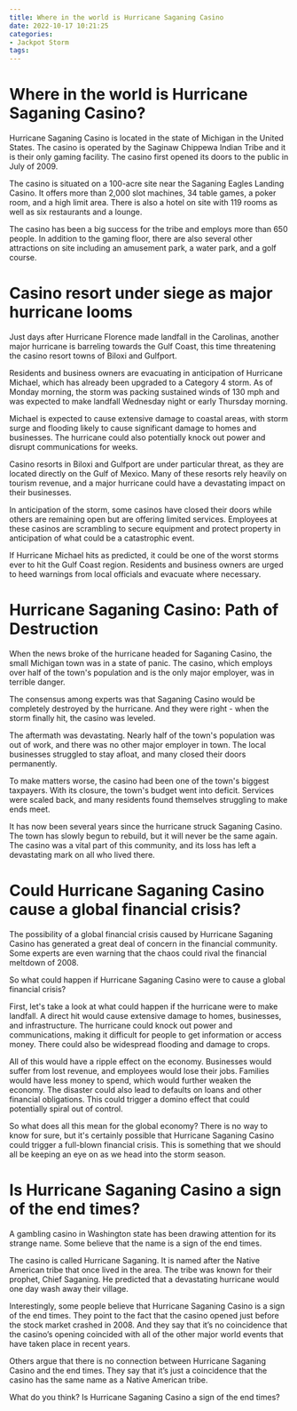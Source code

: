 ```yaml
---
title: Where in the world is Hurricane Saganing Casino
date: 2022-10-17 10:21:25
categories:
- Jackpot Storm
tags:
---
```



#  Where in the world is Hurricane Saganing Casino?

Hurricane Saganing Casino is located in the state of Michigan in the United States. The casino is operated by the Saginaw Chippewa Indian Tribe and it is their only gaming facility. The casino first opened its doors to the public in July of 2009.

The casino is situated on a 100-acre site near the Saganing Eagles Landing Casino. It offers more than 2,000 slot machines, 34 table games, a poker room, and a high limit area. There is also a hotel on site with 119 rooms as well as six restaurants and a lounge.

The casino has been a big success for the tribe and employs more than 650 people. In addition to the gaming floor, there are also several other attractions on site including an amusement park, a water park, and a golf course.

#  Casino resort under siege as major hurricane looms

Just days after Hurricane Florence made landfall in the Carolinas, another major hurricane is barreling towards the Gulf Coast, this time threatening the casino resort towns of Biloxi and Gulfport.

Residents and business owners are evacuating in anticipation of Hurricane Michael, which has already been upgraded to a Category 4 storm. As of Monday morning, the storm was packing sustained winds of 130 mph and was expected to make landfall Wednesday night or early Thursday morning.

Michael is expected to cause extensive damage to coastal areas, with storm surge and flooding likely to cause significant damage to homes and businesses. The hurricane could also potentially knock out power and disrupt communications for weeks.

Casino resorts in Biloxi and Gulfport are under particular threat, as they are located directly on the Gulf of Mexico. Many of these resorts rely heavily on tourism revenue, and a major hurricane could have a devastating impact on their businesses.

In anticipation of the storm, some casinos have closed their doors while others are remaining open but are offering limited services. Employees at these casinos are scrambling to secure equipment and protect property in anticipation of what could be a catastrophic event.

If Hurricane Michael hits as predicted, it could be one of the worst storms ever to hit the Gulf Coast region. Residents and business owners are urged to heed warnings from local officials and evacuate where necessary.

#  Hurricane Saganing Casino: Path of Destruction 

When the news broke of the hurricane headed for Saganing Casino, the small Michigan town was in a state of panic. The casino, which employs over half of the town's population and is the only major employer, was in terrible danger.

The consensus among experts was that Saganing Casino would be completely destroyed by the hurricane. And they were right - when the storm finally hit, the casino was leveled.

The aftermath was devastating. Nearly half of the town's population was out of work, and there was no other major employer in town. The local businesses struggled to stay afloat, and many closed their doors permanently.

To make matters worse, the casino had been one of the town's biggest taxpayers. With its closure, the town's budget went into deficit. Services were scaled back, and many residents found themselves struggling to make ends meet.

It has now been several years since the hurricane struck Saganing Casino. The town has slowly begun to rebuild, but it will never be the same again. The casino was a vital part of this community, and its loss has left a devastating mark on all who lived there.

#  Could Hurricane Saganing Casino cause a global financial crisis? 

The possibility of a global financial crisis caused by Hurricane Saganing Casino has generated a great deal of concern in the financial community. Some experts are even warning that the chaos could rival the financial meltdown of 2008.

So what could happen if Hurricane Saganing Casino were to cause a global financial crisis?

First, let's take a look at what could happen if the hurricane were to make landfall. A direct hit would cause extensive damage to homes, businesses, and infrastructure. The hurricane could knock out power and communications, making it difficult for people to get information or access money. There could also be widespread flooding and damage to crops.

All of this would have a ripple effect on the economy. Businesses would suffer from lost revenue, and employees would lose their jobs. Families would have less money to spend, which would further weaken the economy. The disaster could also lead to defaults on loans and other financial obligations. This could trigger a domino effect that could potentially spiral out of control.

So what does all this mean for the global economy? There is no way to know for sure, but it's certainly possible that Hurricane Saganing Casino could trigger a full-blown financial crisis. This is something that we should all be keeping an eye on as we head into the storm season.

#  Is Hurricane Saganing Casino a sign of the end times?

A gambling casino in Washington state has been drawing attention for its strange name. Some believe that the name is a sign of the end times.

The casino is called Hurricane Saganing. It is named after the Native American tribe that once lived in the area. The tribe was known for their prophet, Chief Saganing. He predicted that a devastating hurricane would one day wash away their village.

Interestingly, some people believe that Hurricane Saganing Casino is a sign of the end times. They point to the fact that the casino opened just before the stock market crashed in 2008. And they say that it’s no coincidence that the casino’s opening coincided with all of the other major world events that have taken place in recent years.

Others argue that there is no connection between Hurricane Saganing Casino and the end times. They say that it’s just a coincidence that the casino has the same name as a Native American tribe.

What do you think? Is Hurricane Saganing Casino a sign of the end times?